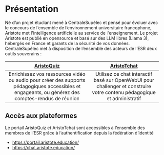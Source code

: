 # Présentation
Né d’un projet étudiant mené à CentraleSupélec et pensé pour évoluer avec le concours de l’ensemble de l’environnement universitaire francophone, Aristote met l'intelligence artificielle au service de l'enseignement.
Le projet Aristote est publié en opensource et basé sur des LLM libres (Llama 3), hébergés en France et garants de la sécurité de vos données.
CentraleSupélec met à disposition de l’ensemble des acteurs de l’ESR deux outils souverains :

|[AristoQuiz](https://portail.aristote.education/)|[AristoTchat](https://chat.aristote.education/)|
|:-----:|:-----:|
|Enrichissez vos ressources vidéo ou audio pour créer des supports pédagogiques accessibles et engageants, ou générez des comptes-rendus de réunion|Utilisez ce chat interactif basé sur OpenWebUI pour challenger et construire votre contenu pédagogique et administratif|

## Accès aux plateformes
Le portail AristoQuiz et AristoTchat sont accessibles à l’ensemble des membres de l’ESR grâce à l’authentification depuis la fédération d’identité

* https://portail.aristote.education/
* https://chat.aristote.education/
